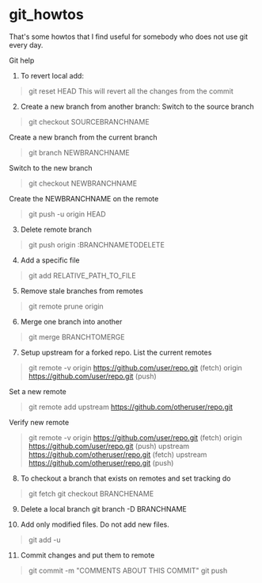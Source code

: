 git_howtos
==========
That's some howtos that I find useful for somebody who does not use git every day.

Git help

1) To revert local add:
>git reset HEAD
This will revert all the changes from the commit

2) Create a new branch from another branch:
Switch to the source branch
>git checkout SOURCEBRANCHNAME

Create a new branch from the current branch
>git branch NEWBRANCHNAME

Switch to the new branch
>git checkout NEWBRANCHNAME

Create the NEWBRANCHNAME on the remote
>git push -u origin HEAD

3) Delete remote branch
>git push origin :BRANCHNAMETODELETE

4) Add a specific file
>git add RELATIVE_PATH_TO_FILE

5) Remove stale branches from remotes
>git remote prune origin

6) Merge one branch into another
>git merge BRANCHTOMERGE

7) Setup upstream for a forked repo.
List the current remotes
>git remote -v
origin  https://github.com/user/repo.git (fetch)
origin  https://github.com/user/repo.git (push)

Set a new remote
>git remote add upstream https://github.com/otheruser/repo.git

Verify new remote
>git remote -v
origin    https://github.com/user/repo.git (fetch)
origin    https://github.com/user/repo.git (push)
upstream  https://github.com/otheruser/repo.git (fetch)
upstream  https://github.com/otheruser/repo.git (push)

8) To checkout a branch that exists on remotes and set tracking do
>git fetch
>git checkout BRANCHENAME

9) Delete a local branch
git branch -D BRANCHNAME

10) Add only modified files. Do not add new files.
>git add -u

11) Commit changes and put them to remote
>git commit -m "COMMENTS ABOUT THIS COMMIT"
>git push


